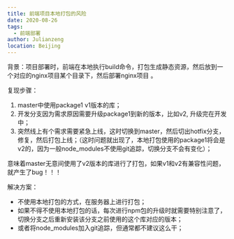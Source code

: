 ```yaml
---
title: 前端项目本地打包的风险
date: 2020-08-26
tags:
  - 前端部署
author: Julianzeng
location: Beijing
---
```


背景：项目部署时，前端在本地执行build命令，打包生成静态资源，然后放到一个对应的nginx项目某个目录下，然后部署nginx项目
。

复现步骤：

1. master中使用package1 v1版本的库；
2. 开发分支因为需求原因需要升级package1到新的版本，比如v2, 升级完在开发中；
3. 突然线上有个需求需要紧急上线，这时切换到master，然后切出hotfix分支，修复，然后打包上线；（这时问题就出现了，本地打包使用的package1将会是v2的，因为一般node_modules不使用git追踪，切换分支不会有变化）；

意味着master无意间使用了v2版本的库进行了打包，如果v1和v2有兼容性问题，就产生了bug！！！

解决方案：

* 不使用本地打包的方式，在服务器上进行打包；
* 如果不得不使用本地打包的话，每次进行npm包的升级时就需要特别注意了，切换分支之后重新安装该分支之前使用的这个库对应的版本；
* 或者将node_modules加入git追踪，但通常都不建议这么干；